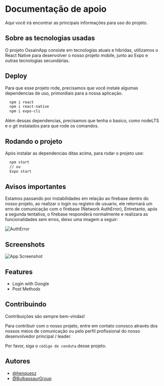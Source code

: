 
# Documentação de apoio

Aqui você irá encontrar as principais informações para uso do projeto.


## Sobre as tecnologias usadas

O projeto OssainApp consiste em tecnologias atuais e hibridas, utilizamos o React Native para desenvolver o nosso projeto mobile, junto ao Expo e outras tecnologias secundárias.



## Deploy

Para que esse projeto rode, precisamos que você instale algumas dependencias de uso, primordiais para a nossa aplicação.

```bash
  npm i react
  npm i react-native
  npm i expo-cli
```
Além dessas dependencias, precisamos que tenha o basico, como nodeLTS e o git instalados para que rode os comandos.

## Rodando o projeto

Após instalar as dependencias ditas acima, para rodar o projeto use:

```bash
  npm start 
  // ou
  Expo start
```



## Avisos importantes
Estamos passando por instabilidades em relação ao firebase dentro do nosso projeto, ao realizar o login ou registro de usuario, ele retornará um erro de comunicação com o firebase (Network AuthError), Entretanto, após a segunda tentativa, o firebase responderá normalmente e realizara as funcionalidades sem erros, deixo uma imagem a seguir:

![AuthError](https://i.pinimg.com/564x/80/6a/71/806a712bb276e1b735c614145c591888.jpg)
## Screenshots

![App Screenshot](https://i.pinimg.com/564x/fb/9c/e1/fb9ce1d9f4002cd1fdf5ac32469cab7b.jpg)


## Features

- Login with Google
- Post Methods


## Contribuindo

Contribuições são sempre bem-vindas!

Para contribuir com o nosso projeto, entre em contato conosco através dos nossos meios de comunicação ou pelo perfil profissional do nosso desenvolvedor principal / leader.

Por favor, siga o `código de conduta` desse projeto.


## Autores

- [@henquesz](https://www.github.com/henquesz)
- [@BulbassaurGroup](https://github.com/henquesz/OssainApp)


